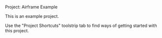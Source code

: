 Project: Airframe Example

This is an example project.

Use the "Project Shortcuts" toolstrip tab to find ways of getting started with this project.